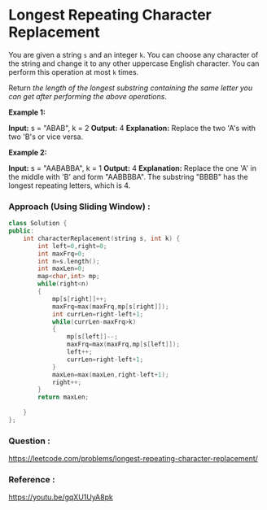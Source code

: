 # Longest Repeating Character Replacement

You are given a string `s` and an integer `k`. You can choose any character of the string and change it to any other uppercase English character. You can perform this operation at most `k` times.

Return _the length of the longest substring containing the same letter you can get after performing the above operations_.

**Example 1:**

**Input:** s = "ABAB", k = 2
**Output:** 4
**Explanation:** Replace the two 'A's with two 'B's or vice versa.

**Example 2:**

**Input:** s = "AABABBA", k = 1
**Output:** 4
**Explanation:** Replace the one 'A' in the middle with 'B' and form "AABBBBA".
The substring "BBBB" has the longest repeating letters, which is 4.


### Approach (Using Sliding Window) :

```cpp
class Solution {
public:
    int characterReplacement(string s, int k) {
        int left=0,right=0;
        int maxFrq=0;
        int n=s.length();
        int maxLen=0;
        map<char,int> mp;
        while(right<n)
        {
            mp[s[right]]++;
            maxFrq=max(maxFrq,mp[s[right]]);
            int currLen=right-left+1;
            while(currLen-maxFrq>k)
            {
                mp[s[left]]--;
                maxFrq=max(maxFrq,mp[s[left]]);
                left++;
                currLen=right-left+1;
            }
            maxLen=max(maxLen,right-left+1);
            right++;
        }
        return maxLen;
        
    }
};
```


### Question :
https://leetcode.com/problems/longest-repeating-character-replacement/

### Reference :
https://youtu.be/gqXU1UyA8pk